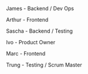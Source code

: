 James - Backend / Dev Ops

Arthur - Frontend

Sascha - Backend / Testing

Ivo - Product Owner

Marc - Frontend

Trung - Testing / Scrum Master

